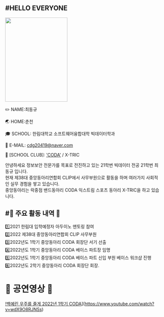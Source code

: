 #HELLO EVERYONE
---

<img src="https://ifh.cc/g/N4zyQl.jpg" width="200" height="270"/>

✏️ NAME:최동규

🌏 HOME:춘천

🎓 SCHOOL: 한림대학교 소프트웨어융합대학 빅데이터학과

📧 E-MAIL: cdg20419@naver.com

📀  [SCHOOL CLUB]: ['CODA'](https://www.h-coda.com/) / X-TRIC


안녕하세요 정보보안 전문가를 목표로 전진하고 있는 21학번 빅데이터 전공 21학번 최동규 입니다.  
현재 제38대 중앙동아리연합회 CLIP에서 사무부원으로 활동을 하며 여러가지 사회적인 실무 경험을 쌓고 있습니다.  
중앙동아리는 락중점 밴드동아리 CODA 익스트림 스포츠 동아리 X-TRIC을 하고 있습니다. 


#🗼 주요 활동 내역 🗼
---
1️⃣2021 한림대 입학예정자 아두이노 맨토링 참여  
2️⃣2022 제38대 중앙동아리연합회 CLIP 사무부원  
3️⃣2022년도 1학기 중앙동아리 CODA 회장단 서기 선출  
4️⃣2022년도 1학기 중앙동아리 CODA 베이스 파트장 임명  
5️⃣2022년도 1학기 중앙동아리 CODA 베이스 파트 신입 부원 베이스 워크샵 진행  
6️⃣2022년도 2학기 중앙동아리 CODA 회장단 회장.


# 🎤 공연영상 🎤

[!백예린 우주를 줄게 2022년 1학기 CODA](http://img.youtube.com/vi/QYNwbZHmh8g/0.jpg)](https://www.youtube.com/watch?v=wdX9O8RJNSs) 
